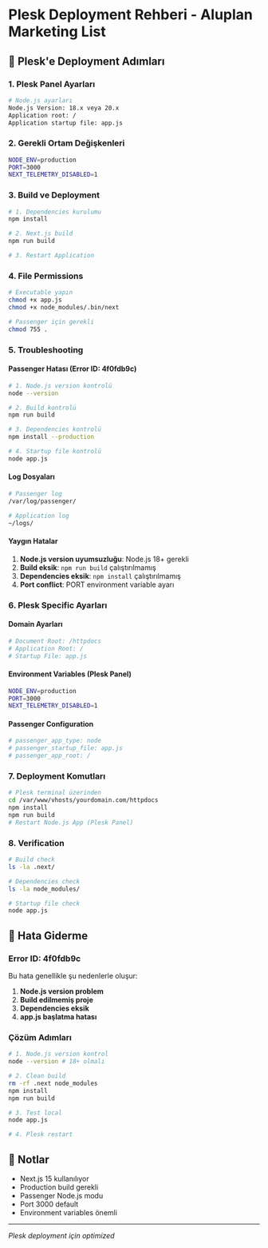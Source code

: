 # Plesk Deployment Rehberi - Aluplan Marketing List

## 🚀 Plesk'e Deployment Adımları

### 1. Plesk Panel Ayarları
```bash
# Node.js ayarları
Node.js Version: 18.x veya 20.x
Application root: /
Application startup file: app.js
```

### 2. Gerekli Ortam Değişkenleri
```bash
NODE_ENV=production
PORT=3000
NEXT_TELEMETRY_DISABLED=1
```

### 3. Build ve Deployment
```bash
# 1. Dependencies kurulumu
npm install

# 2. Next.js build
npm run build

# 3. Restart Application
```

### 4. File Permissions
```bash
# Executable yapın
chmod +x app.js
chmod +x node_modules/.bin/next

# Passenger için gerekli
chmod 755 .
```

### 5. Troubleshooting

#### Passenger Hatası (Error ID: 4f0fdb9c)
```bash
# 1. Node.js version kontrolü
node --version

# 2. Build kontrolü
npm run build

# 3. Dependencies kontrolü
npm install --production

# 4. Startup file kontrolü
node app.js
```

#### Log Dosyaları
```bash
# Passenger log
/var/log/passenger/

# Application log
~/logs/
```

#### Yaygın Hatalar
1. **Node.js version uyumsuzluğu**: Node.js 18+ gerekli
2. **Build eksik**: `npm run build` çalıştırılmamış
3. **Dependencies eksik**: `npm install` çalıştırılmamış
4. **Port conflict**: PORT environment variable ayarı

### 6. Plesk Specific Ayarları

#### Domain Ayarları
```bash
# Document Root: /httpdocs
# Application Root: /
# Startup File: app.js
```

#### Environment Variables (Plesk Panel)
```bash
NODE_ENV=production
PORT=3000
NEXT_TELEMETRY_DISABLED=1
```

#### Passenger Configuration
```bash
# passenger_app_type: node
# passenger_startup_file: app.js
# passenger_app_root: /
```

### 7. Deployment Komutları

```bash
# Plesk terminal üzerinden
cd /var/www/vhosts/yourdomain.com/httpdocs
npm install
npm run build
# Restart Node.js App (Plesk Panel)
```

### 8. Verification
```bash
# Build check
ls -la .next/

# Dependencies check
ls -la node_modules/

# Startup file check
node app.js
```

## 🔧 Hata Giderme

### Error ID: 4f0fdb9c
Bu hata genellikle şu nedenlerle oluşur:

1. **Node.js version problem**
2. **Build edilmemiş proje**
3. **Dependencies eksik**
4. **app.js başlatma hatası**

### Çözüm Adımları
```bash
# 1. Node.js version kontrol
node --version # 18+ olmalı

# 2. Clean build
rm -rf .next node_modules
npm install
npm run build

# 3. Test local
node app.js

# 4. Plesk restart
```

## 📝 Notlar

- Next.js 15 kullanılıyor
- Production build gerekli
- Passenger Node.js modu
- Port 3000 default
- Environment variables önemli

---
*Plesk deployment için optimized*
